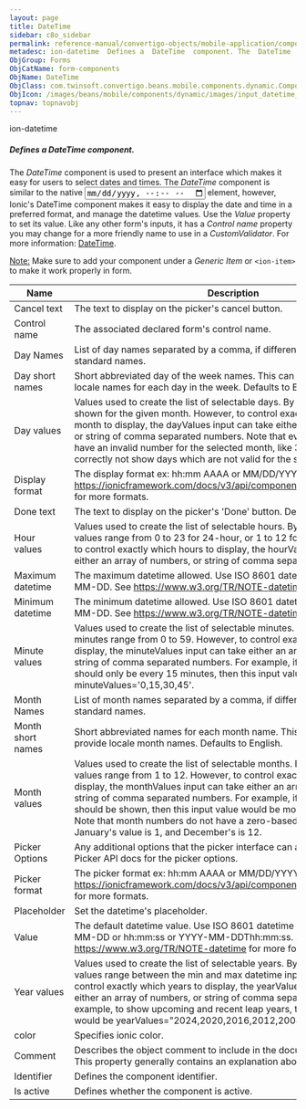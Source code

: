 ```yaml
---
layout: page
title: DateTime
sidebar: c8o_sidebar
permalink: reference-manual/convertigo-objects/mobile-application/components/form-components/datetime/
metadesc: ion-datetime  Defines a  DateTime  component. The  DateTime  component is used to present an interface which makes it easy for users to select dates a
ObjGroup: Forms
ObjCatName: form-components
ObjName: DateTime
ObjClass: com.twinsoft.convertigo.beans.mobile.components.dynamic.ComponentManager$1
ObjIcon: /images/beans/mobile/components/dynamic/images/input_datetime_32x32.png
topnav: topnavobj
---
```

ion-datetime
##### Defines a <i>DateTime</i> component.
The <i>DateTime</i> component is used to present an interface which makes it easy for users to select dates and times.
The <i>DateTime</i> component is similar to the native <input type='datetime-local'> element, however, Ionic&apos;s DateTime component makes it easy to display the date and time in a preferred format, and manage the datetime values.
Use the <i>Value</i> property to set its value.
Like any other form's inputs, it has a <i>Control name</i> property you may change for a more friendly name to use in a <i>CustomValidator</i>.
For more information: <a href='https://ionicframework.com/docs/v3/components/#datetime' target='_blank'>DateTime</a>.

<span class='orangetwinsoft'><u>Note:</u></span> Make sure to add your component under a <i>Generic Item</i> or <code>&lt;ion-item&gt;</code> to make it work properly in form.

Name | Description 
--- | ---
Cancel text | The text to display on the picker's cancel button.
Control name | The associated declared form's control name.
Day Names | List of day names separated by a comma, if different from English standard names.
Day short names | Short abbreviated day of the week names. This can be used to provide locale names for each day in the week. Defaults to English.
Day values | Values used to create the list of selectable days. By default every day is shown for the given month. However, to control exactly which days of the month to display, the dayValues input can take either an array of numbers, or string of comma separated numbers. Note that even if the array days have an invalid number for the selected month, like 31 in February, it will correctly not show days which are not valid for the selected month.
Display format | The display format ex: hh:mm AAAA or  MM/DD/YYYY see https://ionicframework.com/docs/v3/api/components/datetime/DateTime/ for more formats.
Done text | The text to display on the picker's 'Done' button. Default: Done.
Hour values | Values used to create the list of selectable hours. By default the hour values range from 0 to 23 for 24-hour, or 1 to 12 for 12-hour. However, to control exactly which hours to display, the hourValues input can take either an array of numbers, or string of comma separated numbers.
Maximum datetime | The maximum datetime allowed. Use ISO 8601 datetime format YYYY-MM-DD. See https://www.w3.org/TR/NOTE-datetime for more formats.
Minimum datetime | The minimum datetime allowed. Use ISO 8601 datetime format YYYY-MM-DD. See https://www.w3.org/TR/NOTE-datetime for more formats.
Minute values | Values used to create the list of selectable minutes. By default the minutes range from 0 to 59. However, to control exactly which minutes to display, the minuteValues input can take either an array of numbers, or string of comma separated numbers. For example, if the minute selections should only be every 15 minutes, then this input value would be minuteValues='0,15,30,45'.
Month Names | List of month names separated by a comma, if different from English standard names.
Month short names | Short abbreviated names for each month name. This can be used to provide locale month names. Defaults to English.
Month values | Values used to create the list of selectable months. By default the month values range from 1 to 12. However, to control exactly which months to display, the monthValues input can take either an array of numbers, or string of comma separated numbers. For example, if only summer months should be shown, then this input value would be monthValues="6,7,8". Note that month numbers do not have a zero-based index, meaning January's value is 1, and December's is 12.
Picker Options | Any additional options that the picker interface can accept. See the Ionic Picker API docs for the picker options.
Picker format | The picker format ex: hh:mm AAAA or  MM/DD/YYYY see https://ionicframework.com/docs/v3/api/components/datetime/DateTime/ for more formats.
Placeholder | Set the datetime's placeholder.
Value | The default datetime value. Use ISO 8601 datetime format like YYYY-MM-DD or hh:mm:ss or YYYY-MM-DDThh:mm:ss. See https://www.w3.org/TR/NOTE-datetime for more formats.
Year values | Values used to create the list of selectable years. By default the year values range between the min and max datetime inputs. However, to control exactly which years to display, the yearValues input can take either an array of numbers, or string of comma separated numbers. For example, to show upcoming and recent leap years, then this input's value would be yearValues="2024,2020,2016,2012,2008".
color | Specifies ionic color.
Comment | Describes the object comment to include in the documentation report.  This property generally contains an explanation about the object. 
Identifier | Defines the component identifier.  
Is active | Defines whether the component is active. 

